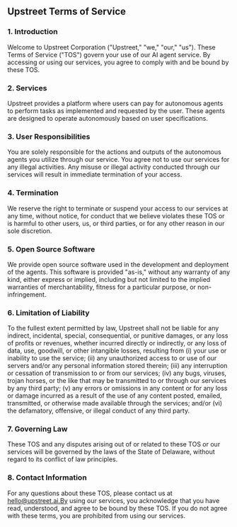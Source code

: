 ## Upstreet Terms of Service

### 1. Introduction

Welcome to Upstreet Corporation ("Upstreet," "we," "our," "us"). These Terms of Service ("TOS") govern your use of our AI agent service. By accessing or using our services, you agree to comply with and be bound by these TOS.

### 2. Services

Upstreet provides a platform where users can pay for autonomous agents to perform tasks as implemented and requested by the user. These agents are designed to operate autonomously based on user specifications.

### 3. User Responsibilities

You are solely responsible for the actions and outputs of the autonomous agents you utilize through our service. You agree not to use our services for any illegal activities. Any misuse or illegal activity conducted through our services will result in immediate termination of your access.

### 4. Termination

We reserve the right to terminate or suspend your access to our services at any time, without notice, for conduct that we believe violates these TOS or is harmful to other users, us, or third parties, or for any other reason in our sole discretion.

### 5. Open Source Software

We provide open source software used in the development and deployment of the agents. This software is provided "as-is," without any warranty of any kind, either express or implied, including but not limited to the implied warranties of merchantability, fitness for a particular purpose, or non-infringement.

### 6. Limitation of Liability

To the fullest extent permitted by law, Upstreet shall not be liable for any indirect, incidental, special, consequential, or punitive damages, or any loss of profits or revenues, whether incurred directly or indirectly, or any loss of data, use, goodwill, or other intangible losses, resulting from (i) your use or inability to use the service; (ii) any unauthorized access to or use of our servers and/or any personal information stored therein; (iii) any interruption or cessation of transmission to or from our services; (iv) any bugs, viruses, trojan horses, or the like that may be transmitted to or through our services by any third party; (v) any errors or omissions in any content or for any loss or damage incurred as a result of the use of any content posted, emailed, transmitted, or otherwise made available through the services; and/or (vi) the defamatory, offensive, or illegal conduct of any third party.

### 7. Governing Law

These TOS and any disputes arising out of or related to these TOS or our services will be governed by the laws of the State of Delaware, without regard to its conflict of law principles.

### 8. Contact Information

For any questions about these TOS, please contact us at hello@upstreet.ai.By using our services, you acknowledge that you have read, understood, and agree to be bound by these TOS. If you do not agree with these terms, you are prohibited from using our services.
